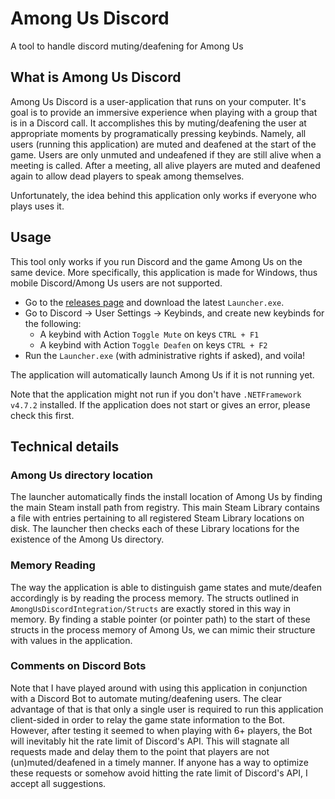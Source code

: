 # Among Us Discord
A tool to handle discord muting/deafening for Among Us

## What is Among Us Discord
Among Us Discord is a user-application that runs on your computer.
It's goal is to provide an immersive experience when playing with a group that is in a Discord call.
It accomplishes this by muting/deafening the user at appropriate moments by programatically pressing keybinds.
Namely, all users (running this application) are muted and deafened at the start of the game.
Users are only unmuted and undeafened if they are still alive when a meeting is called.
After a meeting, all alive players are muted and deafened again to allow dead players to speak among themselves.

Unfortunately, the idea behind this application only works if everyone who plays uses it.

## Usage
This tool only works if you run Discord and the game Among Us on the same device.
More specifically, this application is made for Windows, thus mobile Discord/Among Us users are not supported.
- Go to the [releases page](https://github.com/Extremelyd1/AmongUsDiscord/releases) and download the latest `Launcher.exe`.
- Go to Discord -> User Settings -> Keybinds, and create new keybinds for the following:
    - A keybind with Action `Toggle Mute` on keys `CTRL + F1`
    - A keybind with Action `Toggle Deafen` on keys `CTRL + F2`
- Run the `Launcher.exe` (with administrative rights if asked), and voila!
 
The application will automatically launch Among Us if it is not running yet. 
 
Note that the application might not run if you don't have `.NETFramework v4.7.2` installed. If the application does not start or gives an error, please check this first.

## Technical details
### Among Us directory location
The launcher automatically finds the install location of Among Us by finding the main Steam install path from registry.
This main Steam Library contains a file with entries pertaining to all registered Steam Library locations on disk. 
The launcher then checks each of these Library locations for the existence of the Among Us directory.

### Memory Reading
The way the application is able to distinguish game states and mute/deafen accordingly is by reading the process memory.
The structs outlined in `AmongUsDiscordIntegration/Structs` are exactly stored in this way in memory. 
By finding a stable pointer (or pointer path) to the start of these structs in the process memory of Among Us, we can mimic their structure with values in the application.

### Comments on Discord Bots
Note that I have played around with using this application in conjunction with a Discord Bot to automate muting/deafening users.
The clear advantage of that is that only a single user is required to run this application client-sided in order to relay the game state information to the Bot.
However, after testing it seemed to when playing with 6+ players, the Bot will inevitably hit the rate limit of Discord's API.
This will stagnate all requests made and delay them to the point that players are not (un)muted/deafened in a timely manner.
If anyone has a way to optimize these requests or somehow avoid hitting the rate limit of Discord's API, I accept all suggestions.
